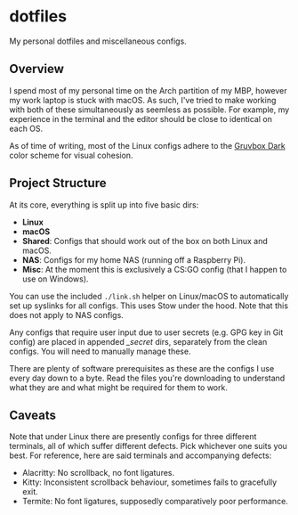 # dotfiles

My personal dotfiles and miscellaneous configs.

## Overview

I spend most of my personal time on the Arch partition of my MBP, however my work laptop is stuck with macOS. As such, I've tried to make working with both of these simultaneously as seemless as possible. For example, my experience in the terminal and the editor should be close to identical on each OS.

As of time of writing, most of the Linux configs adhere to the [Gruvbox Dark](https://github.com/morhetz/gruvbox) color scheme for visual cohesion.

## Project Structure

At its core, everything is split up into five basic dirs:

- **Linux**
- **macOS**
- **Shared**: Configs that should work out of the box on both Linux and macOS.
- **NAS**: Configs for my home NAS (running off a Raspberry Pi).
- **Misc**: At the moment this is exclusively a CS:GO config (that I happen to use on Windows).

You can use the included `./link.sh` helper on Linux/macOS to automatically set up syslinks for all configs. This uses Stow under the hood. Note that this does not apply to NAS configs.

Any configs that require user input due to user secrets (e.g. GPG key in Git config) are placed in appended *_secret* dirs, separately from the clean configs. You will need to manually manage these.

There are plenty of software prerequisites as these are the configs I use every day down to a byte. Read the files you're downloading to understand what they are and what might be required for them to work.

## Caveats

Note that under Linux there are presently configs for three different terminals, all of which suffer different defects. Pick whichever one suits you best. For reference, here are said terminals and accompanying defects:

- Alacritty: No scrollback, no font ligatures.
- Kitty: Inconsistent scrollback behaviour, sometimes fails to gracefully exit.
- Termite: No font ligatures, supposedly comparatively poor performance.
